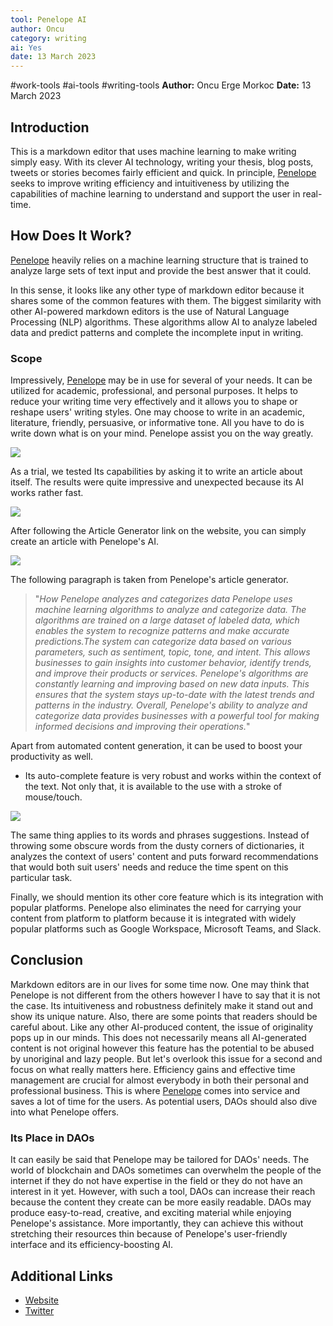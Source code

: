 ```yaml
---
tool: Penelope AI
author: Oncu
category: writing
ai: Yes
date: 13 March 2023
---
```

#work-tools #ai-tools #writing-tools
**Author:** Oncu Erge Morkoc
**Date:** 13 March 2023

## Introduction

This is a markdown editor that uses machine learning to make writing simply easy. With its clever AI technology, writing your thesis, blog posts, tweets or stories becomes fairly efficient and quick. In principle, [Penelope](https://penelopeai.com/) seeks to improve writing efficiency and intuitiveness by utilizing the capabilities of machine learning to understand and support the user in real-time.

## How Does It Work?

[Penelope](https://Penelopeai.com) heavily relies on a machine learning structure that is trained to analyze large sets of text input and provide the best answer that it could. 

In this sense, it looks like any other type of markdown editor because it shares some of the common features with them. The biggest similarity with other AI-powered markdown editors is the use of Natural Language Processing (NLP) algorithms. These algorithms allow AI to analyze labeled data and predict patterns and complete the incomplete input in writing.

### Scope

Impressively, [Penelope](https://penelopeai.com/) may be in use for several of your needs. It can be utilized for academic, professional, and personal purposes. It helps to reduce your writing time very effectively and it allows you to shape or reshape users' writing styles. One may choose to write in an academic, literature, friendly, persuasive, or informative tone. All you have to do is write down what is on your mind. Penelope assist you on the way greatly.

![](https://i.imgur.com/pDLnnlj.png)


As a trial, we tested Its capabilities by asking it to write an article about itself. The results were quite impressive and unexpected because its AI works rather fast.

![](https://i.imgur.com/6obBWIr.png)

After following the Article Generator link on the website, you can simply create an article with Penelope's AI.

![](https://i.imgur.com/tdCnlmP.png)

The following paragraph is taken from Penelope's article generator.

>  "*How Penelope analyzes and categorizes data
Penelope uses machine learning algorithms to analyze and categorize data. The algorithms are trained on a large dataset of labeled data, which enables the system to recognize patterns and make accurate predictions.The system can categorize data based on various parameters, such as sentiment, topic, tone, and intent. This allows businesses to gain insights into customer behavior, identify trends, and improve their products or services. Penelope's algorithms are constantly learning and improving based on new data inputs. This ensures that the system stays up-to-date with the latest trends and patterns in the industry. Overall, Penelope's ability to analyze and categorize data provides businesses with a powerful tool for making informed decisions and improving their operations.*"

Apart from automated content generation, it can be used to boost your productivity as well. 

* Its auto-complete feature is very robust and works within the context of the text. Not only that, it is available to the use with a stroke of mouse/touch.

![](https://i.imgur.com/1Wd7FG6.png)


The same thing applies to its words and phrases suggestions. Instead of throwing some obscure words from the dusty corners of dictionaries, it analyzes the context of users' content and puts forward recommendations that would both suit users' needs and reduce the time spent on this particular task.

Finally, we should mention its other core feature which is its integration with popular platforms. Penelope also eliminates the need for carrying your content from platform to platform because it is integrated with widely popular platforms such as Google Workspace, Microsoft Teams, and Slack.

## Conclusion

Markdown editors are in our lives for some time now. One may think that Penelope is not different from the others however I have to say that it is not the case. Its intuitiveness and robustness definitely make it stand out and show its unique nature. Also, there are some points that readers should be careful about. Like any other AI-produced content, the issue of originality pops up in our minds. This does not necessarily means all AI-generated content is not original however this feature has the potential to be abused by unoriginal and lazy people. But let's overlook this issue for a second and focus on what really matters here. Efficiency gains and effective time management are crucial for almost everybody in both their personal and professional business. This is where [Penelope](https://penelopeai.com/) comes into service and saves a lot of time for the users. As potential users, DAOs should also dive into what Penelope offers.

### Its Place in DAOs

It can easily be said that Penelope may be tailored for DAOs' needs. The world of blockchain and DAOs sometimes can overwhelm the people of the internet if they do not have expertise in the field or they do not have an interest in it yet. However, with such a tool, DAOs can increase their reach because the content they create can be more easily readable. DAOs may produce easy-to-read, creative, and exciting material while enjoying Penelope's assistance. More importantly, they can achieve this without stretching their resources thin because of Penelope's user-friendly interface and its efficiency-boosting AI.

## Additional Links

- [Website](https://penelopeai.com/)
- [Twitter](https://twitter.com/_PenelopeAI)
